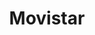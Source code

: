 ---
title: "Movistar"
url: /ciudad-guayana-puerto-ordaz/movistar-avenida-guayana-2/
shop: teléfono móvil
---
